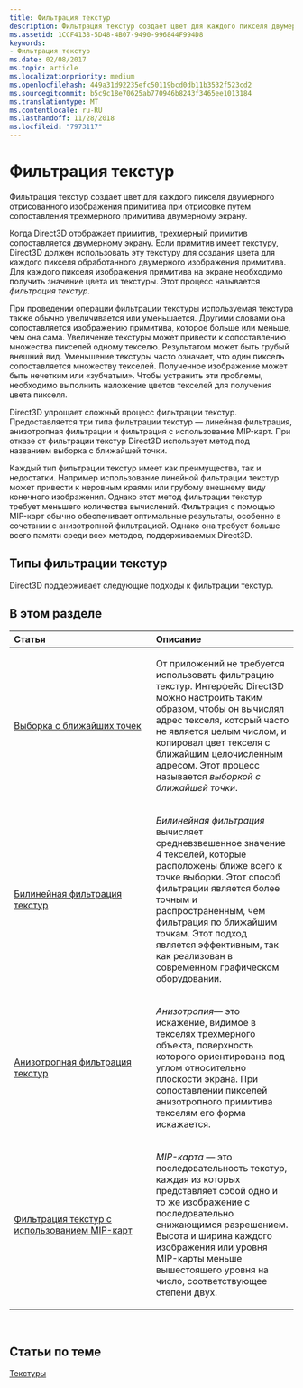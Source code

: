 ```yaml
---
title: Фильтрация текстур
description: Фильтрация текстур создает цвет для каждого пикселя двумерного отрисованного изображения примитива при отрисовке путем сопоставления трехмерного примитива двумерному экрану.
ms.assetid: 1CCF4138-5D48-4B07-9490-996844F994D8
keywords:
- Фильтрация текстур
ms.date: 02/08/2017
ms.topic: article
ms.localizationpriority: medium
ms.openlocfilehash: 449a31d92235efc50119bcd0db11b3532f523cd2
ms.sourcegitcommit: b5c9c18e70625ab770946b8243f3465ee1013184
ms.translationtype: MT
ms.contentlocale: ru-RU
ms.lasthandoff: 11/28/2018
ms.locfileid: "7973117"
---
```

# <a name="texture-filtering"></a>Фильтрация текстур


Фильтрация текстур создает цвет для каждого пикселя двумерного отрисованного изображения примитива при отрисовке путем сопоставления трехмерного примитива двумерному экрану.

Когда Direct3D отображает примитив, трехмерный примитив сопоставляется двумерному экрану. Если примитив имеет текстуру, Direct3D должен использовать эту текстуру для создания цвета для каждого пикселя обработанного двумерного изображения примитива. Для каждого пикселя изображения примитива на экране необходимо получить значение цвета из текстуры. Этот процесс называется *фильтрация текстур*.

При проведении операции фильтрации текстуры используемая текстура также обычно увеличивается или уменьшается. Другими словами она сопоставляется изображению примитива, которое больше или меньше, чем она сама. Увеличение текстуры может привести к сопоставлению множества пикселей одному текселю. Результатом может быть грубый внешний вид. Уменьшение текстуры часто означает, что один пиксель сопоставляется множеству текселей. Полученное изображение может быть нечетким или «зубчатым». Чтобы устранить эти проблемы, необходимо выполнить наложение цветов текселей для получения цвета пикселя.

Direct3D упрощает сложный процесс фильтрации текстур. Предоставляется три типа фильтрации текстур — линейная фильтрация, анизотропная фильтрации и фильтрация с использование MIP-карт. При отказе от фильтрации текстур Direct3D использует метод под названием выборка с ближайшей точки.

Каждый тип фильтрации текстур имеет как преимущества, так и недостатки. Например использование линейной фильтрации текстур может привести к неровным краями или грубому внешнему виду конечного изображения. Однако этот метод фильтрации текстур требует меньшего количества вычислений. Фильтрация с помощью MIP-карт обычно обеспечивает оптимальные результаты, особенно в сочетании с анизотропной фильтрацией. Однако она требует больше всего памяти среди всех методов, поддерживаемых Direct3D.

## <a name="span-idtypes-of-texture-filteringspanspan-idtypes-of-texture-filteringspanspan-idtypes-of-texture-filteringspantypes-of-texture-filtering"></a><span id="Types-of-texture-filtering"></span><span id="types-of-texture-filtering"></span><span id="TYPES-OF-TEXTURE-FILTERING"></span>Типы фильтрации текстур


Direct3D поддерживает следующие подходы к фильтрации текстур.

## <a name="span-idin-this-sectionspanin-this-section"></a><span id="in-this-section"></span>В этом разделе


<table>
<colgroup>
<col width="50%" />
<col width="50%" />
</colgroup>
<thead>
<tr class="header">
<th align="left">Статья</th>
<th align="left">Описание</th>
</tr>
</thead>
<tbody>
<tr class="odd">
<td align="left"><p><a href="nearest-point-sampling.md">Выборка с ближайших точек</a></p></td>
<td align="left"><p>От приложений не требуется использовать фильтрацию текстур. Интерфейс Direct3D можно настроить таким образом, чтобы он вычислял адрес текселя, который часто не является целым числом, и копировал цвет текселя с ближайшим целочисленным адресом. Этот процесс называется <em>выборкой с ближайшей точки</em>.</p></td>
</tr>
<tr class="even">
<td align="left"><p><a href="bilinear-texture-filtering.md">Билинейная фильтрация текстур</a></p></td>
<td align="left"><p><em>Билинейная фильтрация</em> вычисляет средневзвешенное значение 4 текселей, которые расположены ближе всего к точке выборки. Этот способ фильтрации является более точным и распространенным, чем фильтрация по ближайшим точкам. Этот подход является эффективным, так как реализован в современном графическом оборудовании.</p></td>
</tr>
<tr class="odd">
<td align="left"><p><a href="anisotropic-texture-filtering.md">Анизотропная фильтрация текстур</a></p></td>
<td align="left"><p><em>Анизотропия</em>— это искажение, видимое в текселях трехмерного объекта, поверхность которого ориентирована под углом относительно плоскости экрана. При сопоставлении пикселей анизотропного примитива текселям его форма искажается.</p></td>
</tr>
<tr class="even">
<td align="left"><p><a href="texture-filtering-with-mipmaps.md">Фильтрация текстур с использованием MIP-карт</a></p></td>
<td align="left"><p><em>MIP-карта</em> — это последовательность текстур, каждая из которых представляет собой одно и то же изображение с последовательно снижающимся разрешением. Высота и ширина каждого изображения или уровня MIP-карты меньше вышестоящего уровня на число, соответствующее степени двух.</p></td>
</tr>
</tbody>
</table>

 

## <a name="span-idrelated-topicsspanrelated-topics"></a><span id="related-topics"></span>Статьи по теме


[Текстуры](textures.md)

 

 




